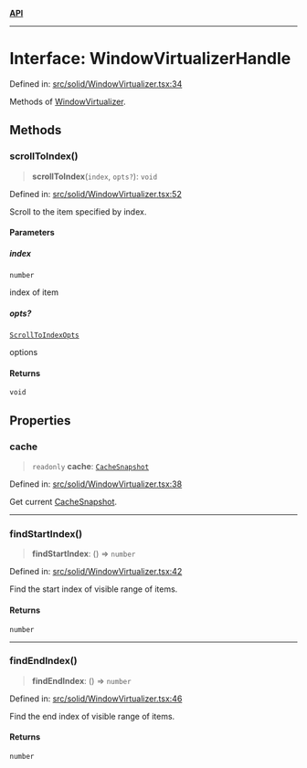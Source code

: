 [**API**](../../API.md)

***

# Interface: WindowVirtualizerHandle

Defined in: [src/solid/WindowVirtualizer.tsx:34](https://github.com/inokawa/virtua/blob/c57dcc6eb20a033518f26125d7ede7064cf208b7/src/solid/WindowVirtualizer.tsx#L34)

Methods of [WindowVirtualizer](../functions/WindowVirtualizer.md).

## Methods

### scrollToIndex()

> **scrollToIndex**(`index`, `opts?`): `void`

Defined in: [src/solid/WindowVirtualizer.tsx:52](https://github.com/inokawa/virtua/blob/c57dcc6eb20a033518f26125d7ede7064cf208b7/src/solid/WindowVirtualizer.tsx#L52)

Scroll to the item specified by index.

#### Parameters

##### index

`number`

index of item

##### opts?

[`ScrollToIndexOpts`](../../react/interfaces/ScrollToIndexOpts.md)

options

#### Returns

`void`

## Properties

### cache

> `readonly` **cache**: [`CacheSnapshot`](../../react/interfaces/CacheSnapshot.md)

Defined in: [src/solid/WindowVirtualizer.tsx:38](https://github.com/inokawa/virtua/blob/c57dcc6eb20a033518f26125d7ede7064cf208b7/src/solid/WindowVirtualizer.tsx#L38)

Get current [CacheSnapshot](../../react/interfaces/CacheSnapshot.md).

***

### findStartIndex()

> **findStartIndex**: () => `number`

Defined in: [src/solid/WindowVirtualizer.tsx:42](https://github.com/inokawa/virtua/blob/c57dcc6eb20a033518f26125d7ede7064cf208b7/src/solid/WindowVirtualizer.tsx#L42)

Find the start index of visible range of items.

#### Returns

`number`

***

### findEndIndex()

> **findEndIndex**: () => `number`

Defined in: [src/solid/WindowVirtualizer.tsx:46](https://github.com/inokawa/virtua/blob/c57dcc6eb20a033518f26125d7ede7064cf208b7/src/solid/WindowVirtualizer.tsx#L46)

Find the end index of visible range of items.

#### Returns

`number`
